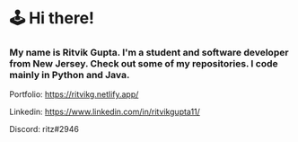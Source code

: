 # 🕹️ Hi there!
### My name is Ritvik Gupta. I'm a student and software developer from New Jersey. Check out some of my repositories. I code mainly in Python and Java.

Portfolio: https://ritvikg.netlify.app/

Linkedin: https://www.linkedin.com/in/ritvikgupta11/

Discord: ritz#2946
